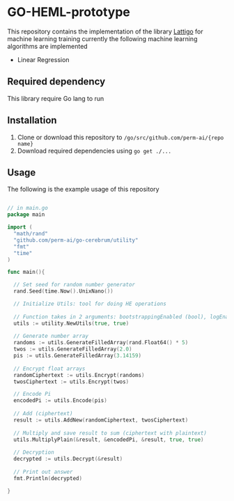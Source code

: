 # GO-HEML-prototype

This repository contains the implementation of the library [Lattigo](https://github.com/ldsec/lattigo) for machine learning training
currently the following machine learning algorithms are implemented

* Linear Regression

## Required dependency

This library require Go lang to run

## Installation

1. Clone or download this repository to ```/go/src/github.com/perm-ai/{repo name}```
1. Download required dependencies using ```go get ./...```

## Usage

The following is the example usage of this repository

```go

// in main.go
package main

import (
  "math/rand"
  "github.com/perm-ai/go-cerebrum/utility"
  "fmt"
  "time"
)

func main(){

  // Set seed for random number generator
  rand.Seed(time.Now().UnixNano())

  // Initialize Utils: tool for doing HE operations
  
  // Function takes in 2 arguments: bootstrappingEnabled (bool), logEnabled(bool)
  utils := utility.NewUtils(true, true)
  
  // Generate number array
  randoms := utils.GenerateFilledArray(rand.Float64() * 5)
  twos := utils.GenerateFilledArray(2.0)
  pis := utils.GenerateFilledArray(3.14159)
  
  // Encrypt float arrays
  randomCiphertext := utils.Encrypt(randoms)
  twosCiphertext := utils.Encrypt(twos)

  // Encode Pi
  encodedPi := utils.Encode(pis)
  
  // Add (ciphertext)
  result := utils.AddNew(randomCiphertext, twosCiphertext)
  
  // Multiply and save result to sum (ciphertext with plaintext)
  utils.MultiplyPlain(&result, &encodedPi, &result, true, true)
  
  // Decryption
  decrypted := utils.Decrypt(&result)
  
  // Print out answer
  fmt.Println(decrypted)

}

```


